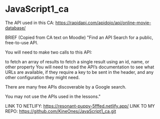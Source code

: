 # JavaScript1_ca

The API used in this CA:
https://rapidapi.com/apidojo/api/online-movie-database/

BRIEF (Copied from CA text on Moodle)
"Find an API
Search for a public, free-to-use API.

You will need to make two calls to this API:

to fetch an array of results
to fetch a single result using an id, name, or other property
You will need to read the API’s documentation to see what URLs are available, if they require a key to be sent in the header, and any other configuration they might need.

There are many free APIs discoverable by a Google search.

You may not use the APIs used in the lessons."

LINK TO NETLIFY: https://resonant-puppy-5fffed.netlify.app/
LINK TO MY REPO: https://github.com/KineOnes/JavaScript1_ca.git
